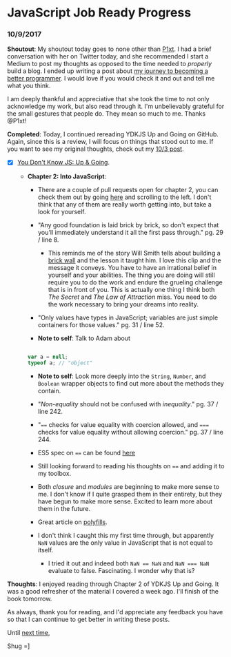 # JavaScript Job Ready Progress

### 10/9/2017

**Shoutout**: My shoutout today goes to none other than [P1xt](https://github.com/P1xt). I had a brief conversation with her on Twitter today, and she recommended I start a Medium to post my thoughts as opposed to the time needed to *properly* build a blog. I ended up writing a post about [my journey to becoming a better programmer](https://medium.com/@ShugKnight24/the-journey-to-become-a-better-programmer-2e57c62a3e4e). I would love if you would check it and out and tell me what you think.

I am deeply thankful and appreciative that she took the time to not only acknowledge my work, but also read through it. I'm unbelievably grateful for the small gestures that people do. They mean so much to me. Thanks @P1xt!

**Completed**: Today, I continued rereading YDKJS Up and Going on GitHub. Again, since this is a review, I will focus on things that stood out to me. If you want to see my original thoughts, check out my [10/3 post](10_03_17.md).

- [X] [You Don't Know JS: Up & Going](https://github.com/getify/You-Dont-Know-JS/blob/master/up%20&%20going/README.md#you-dont-know-js-up--going).

  - **Chapter 2: Into JavaScript**:

    - There are a couple of pull requests open for chapter 2, you can check them out by going [here](https://github.com/getify/You-Dont-Know-JS/projects/1) and scrolling to the left. I don't think that any of them are really worth getting into, but take a look for yourself.

    - "Any good foundation is laid brick by brick, so don't expect that you'll immediately understand it all the first pass through." pg. 29 / line 8.

      - This reminds me of the story Will Smith tells about building a [brick wall](https://www.youtube.com/watch?v=Q4zTiejfzsc) and the lesson it taught him. I love this clip and the message it conveys. You have to have an irrational belief in yourself and your abilities. The thing you are doing will still require you to do the work and endure the grueling challenge that is in front of you. This is actually one thing I think both *The Secret* and *The Law of Attraction* miss. You need to do the work necessary to bring your dreams into reality.

    - "Only values have types in JavaScript; variables are just simple containers for those values." pg. 31 / line 52.

    - **Note to self**: Talk to Adam about

    ``` javascript

    var a = null;
    typeof a; // "object"

    ```

    - **Note to self**: Look more deeply into the `String`, `Number`, and `Boolean` wrapper objects to find out more about the methods they contain.

    - "*Non-equality* should not be confused with *inequality*." pg. 37 / line 242.

    - "`==` checks for value equality with coercion allowed, and `===` checks for value equality without allowing coercion." pg. 37 / line 244.

    - ES5 spec on `==` can be found [here](http://www.ecma-international.org/ecma-262/5.1/#sec-11.9.3)

    - Still looking forward to reading his thoughts on `==` and adding it to my toolbox.

    - Both *closure* and *modules* are beginning to make more sense to me. I don't know if I quite grasped them in their entirety, but they have begun to make more sense. Excited to learn more about them in the future.

    - Great article on [polyfills](https://remysharp.com/2010/10/08/what-is-a-polyfill).

    - I don't think I caught this my first time through, but apparently `NaN` values are the only value in JavaScript that is not equal to itself.

      - I tried it out and indeed both `NaN == NaN` and `NaN === NaN` evaluate to false. Fascinating. I wonder why that is?

**Thoughts**: I enjoyed reading through Chapter 2 of YDKJS Up and Going. It was a good refresher of the material I covered a week ago. I'll finish of the book tomorrow.

As always, thank you for reading, and I'd appreciate any feedback you have so that I can continue to get better in writing these posts.

Until [next time](10_10_17.md),

Shug =]
